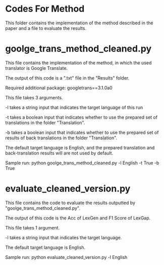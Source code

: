 # Codes For Method
This folder contains the implementation of the method described in the paper and a file to evaluate the results.

# goolge_trans_method_cleaned.py
This file contains the implementation of the method, in which the used translator is Google Translate.

The output of this code is a ".txt" file in the "Results" folder.

Required additional package: googletrans==3.1.0a0

This file takes 3 arguments.

-l takes a string input that indicates the target language of this run

-t takes a boolean input that indicates whether to use the prepared set of translations in the folder "Translation".

-b takes a boolean input that indicates whether to use the prepared set of results of back translations in the folder "Translation".

The default target language is English, and the prepared translation and back-translation results will are not used by default.

Sample run: python goolge_trans_method_cleaned.py -l English -t True -b True  

# evaluate_cleaned_version.py
This file contains the code to evaluate the results outputted by "goolge_trans_method_cleaned.py".

The output of this code is the Acc of LexGen and F1 Score of LexGap. 
 
This file takes 1 argument.

-l takes a string input that indicates the target language.

The default target language is English.

Sample run: python evaluate_cleaned_version.py -l English





